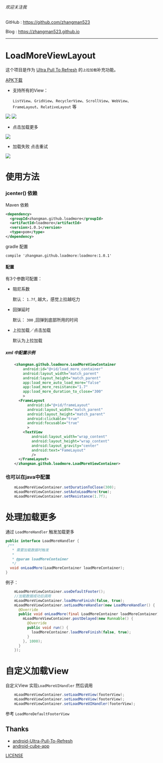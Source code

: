 ###### 欢迎关注我

GitHub : https://github.com/zhangman523

Blog   : https://zhangman523.github.io

---

# LoadMoreViewLayout

这个项目是作为 [Ultra Pull To Refresh](https://github.com/liaohuqiu/android-Ultra-Pull-To-Refresh) 的`上拉加载`补充功能。

[APK下载](https://github.com/zhangman523/LoadMoreViewLayout/raw/master/load_more_view.apk)

- 支持所有的View：

    `ListView`、`GridView`、`RecyclerView`、`ScrollView`、`WebView`、`FrameLayout`、`RelativeLayout` 等

![](./gif/list_view.gif)
![](./gif/recycler_view.gif)

- 点击加载更多

![](./gif/grid_view.gif)

- 加载失败 点击重试

![](./gif/scroll_view.gif)

# 使用方法

### jcenter() 依赖

Maven 依赖

```xml
<dependency>
  <groupId>zhangman.github.loadmore</groupId>
  <artifactId>loadmore</artifactId>
  <version>1.0.1</version>
  <type>pom</type>
</dependency>
```

gradle 配置

```
compile 'zhangman.github.loadmore:loadmore:1.0.1'
```

#### 配置

有3个参数可配置：

* 阻尼系数

    默认： `1.7f`, 越大，感觉上拉越吃力

* 回弹延时

    默认： `300` ,回弹到底部所用的时间

* 上拉加载／点击加载

    默认为上拉加载

##### xml 中配置示例

```xml
    <zhangman.github.loadmore.LoadMoreViewContainer
        android:id="@+id/load_more_container"
        android:layout_width="match_parent"
        android:layout_height="match_parent"
        app:load_more_auto_load_more="false"
        app:load_more_resistance="1.7"
        app:load_more_duration_to_close="300"
        >
      <FrameLayout
          android:id="@+id/frameLayout"
          android:layout_width="match_parent"
          android:layout_height="match_parent"
          android:clickable="true"
          android:focusable="true"
          >
        <TextView
            android:layout_width="wrap_content"
            android:layout_height="wrap_content"
            android:layout_gravity="center"
            android:text="FameLayout"
            />
      </FrameLayout>
    </zhangman.github.loadmore.LoadMoreViewContainer>
```

### 也可以在java中配置

```java
    mLoadMoreViewContainer.setDurationToClose(300);
    mLoadMoreViewContainer.setAutoLoadMore(true);
    mLoadMoreViewContainer.setResistance(1.7f);
```

# 处理加载更多

通过 `LoadMoreHandler` 触发加载更多

```java
public interface LoadMoreHandler {
 /**
   * 需要加载数据时触发
   *
   * @param loadMoreContainer
   */
  void onLoadMore(LoadMoreContainer loadMoreContainer);
}
```

例子：

```java
    mLoadMoreViewContainer.useDefaultFooter();
    //加载数据成功后调用
    mLoadMoreViewContainer.loadMoreFinish(false, true);
    mLoadMoreViewContainer.setLoadMoreHandler(new LoadMoreHandler() {
      @Override
      public void onLoadMore(final LoadMoreContainer loadMoreContainer) {
        mLoadMoreViewContainer.postDelayed(new Runnable() {
          @Override
          public void run() {
            loadMoreContainer.loadMoreFinish(false, true);
          }
        }, 1000);
      }
    });
```

# 自定义加载View

自定义View 实现`LoadMoreUIHandler`  然后调用
```java
    mLoadMoreViewContainer.setLoadMoreView(footerView);
    mLoadMoreViewContainer.setLoadMoreView(footerView);
    mLoadMoreViewContainer.setLoadMoreUIHandler(footerView);
```

参考 `LoadMoreDefaultFooterView`

## Thanks

* [android-Ultra-Pull-To-Refresh](https://github.com/liaohuqiu/android-Ultra-Pull-To-Refresh)
* [android-cube-app](https://github.com/liaohuqiu/android-cube-app)


[LICENSE](./LICENSE)